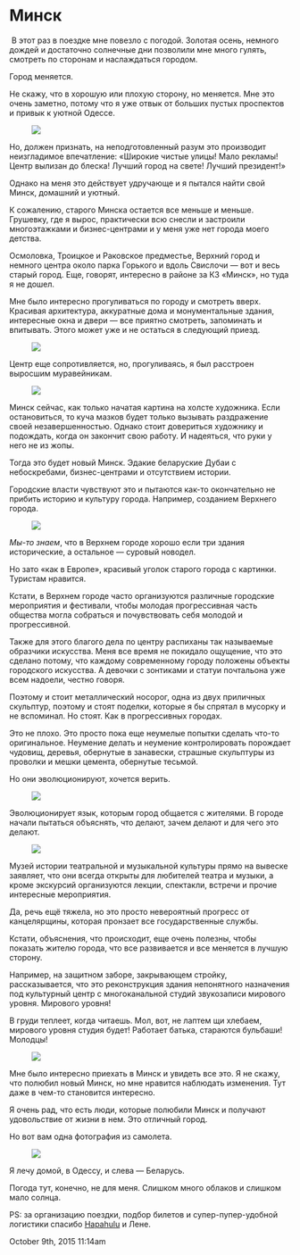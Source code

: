 # Минск

 В этот раз в поездке мне повезло с погодой. Золотая осень, немного
дождей и достаточно солнечные дни позволили мне много гулять, смотреть
по сторонам и наслаждаться городом.  

Город меняется.

Не скажу, что в хорошую или плохую сторону, но меняется. Мне это очень
заметно, потому что я уже отвык от больших пустых проспектов и привык к
уютной Одессе.

<figure>
<img src="./_resources/130816439376_0.jpg" data-orig-width="3264"
data-orig-height="1836" />
</figure>

Но, должен признать, на неподготовленный разум это производит
неизгладимое впечатление: «Широкие чистые улицы! Мало рекламы! Центр
вылизан до блеска! Лучший город на свете! Лучший президент!»

Однако на меня это действует удручающе и я пытался найти свой Минск,
домашний и уютный.

К сожалению, старого Минска остается все меньше и меньше. Грушевку, где
я вырос, практически всю снесли и застроили многоэтажками и
бизнес-центрами и у меня уже нет города моего детства.

Осмоловка, Троицкое и Раковское предместье, Верхний город и немного
центра около парка Горького и вдоль Свислочи — вот и весь старый город.
Еще, говорят, интересно в районе за КЗ «Минск», но туда я не дошел.

Мне было интересно прогуливаться по городу и смотреть вверх. Красивая
архитектура, аккуратные дома и монументальные здания, интересные окна и
двери — все приятно смотреть, запоминать и впитывать. Этого может уже и
не остаться в следующий приезд.

<figure>
<img src="./_resources/130816439376_1.jpg" data-orig-width="1200"
data-orig-height="456" />
</figure>

Центр еще сопротивляется, но, прогуливаясь, я был расстроен выросшим
муравейникам.

<figure>
<img src="./_resources/130816439376_2.jpg" data-orig-width="3264"
data-orig-height="1836" />
</figure>

Минск сейчас, как только начатая картина на холсте художника. Если
остановиться, то куча мазков будет только вызывать раздражение своей
незавершенностью. Однако стоит довериться художнику и подождать, когда
он закончит свою работу. И надеяться, что руки у него не из жопы.

Тогда это будет новый Минск. Эдакие беларуские Дубаи с небоскребами,
бизнес-центрами и отсутствием истории.

Городские власти чувствуют это и пытаются как-то окончательно не прибить
историю и культуру города. Например, созданием Верхнего города.

<figure>
<img src="./_resources/130816439376_3.jpg" data-orig-width="1802"
data-orig-height="1685" />
</figure>

*Мы-то знаем*, что в Верхнем городе хорошо если три здания исторические,
а остальное — суровый новодел. 

Но зато «как в Европе», красивый уголок старого города с картинки.
Туристам нравится.

Кстати, в Верхнем городе часто организуются различные городские
мероприятия и фестивали, чтобы молодая прогрессивная часть общества
могла собраться и почувствовать себя молодой и прогрессивной.

Также для этого благого дела по центру распиханы так называемые
образчики искусства. Меня все время не покидало ощущение, что это
сделано потому, что каждому современному городу положены объекты
городского искусства. А девочки с зонтиками и статуи почтальона уже всем
надоели, честно говоря.

Поэтому и стоит металлический носорог, одна из двух приличных скульптур,
поэтому и стоят поделки, которые я бы спрятал в мусорку и не вспоминал.
Но стоят. Как в прогрессивных городах.

Это не плохо. Это просто пока еще неумелые попытки сделать что-то
оригинальное. Неумение делать и неумение контролировать порождает
чудовищ, деревья, обернутые в занавески, страшные скульптуры из проволки
и мешки цемента, обернутые тесьмой. 

Но они эволюционируют, хочется верить.  

<figure>
<img src="./_resources/130816439376_4.jpg" data-orig-width="1648"
data-orig-height="1648" />
</figure>

Эволюционирует язык, которым город общается с жителями. В городе начали
пытаться объяснять, что делают, зачем делают и для чего это делают.

<figure>
<img src="./_resources/130816439376_5.jpg" data-orig-width="1200"
data-orig-height="600" />
</figure>

Музей истории театральной и музыкальной культуры прямо на вывеске
заявляет, что они всегда открыты для любителей театра и музыки, а кроме
экскурсий организуются лекции, спектакли, встречи и прочие интересные
мероприятия.

Да, речь ещё тяжела, но это просто невероятный прогресс от канцелярщины,
которая пронзает все государственные службы.

Кстати, объяснения, что происходит, еще очень полезны, чтобы показать
жителю города, что все развивается и все меняется в лучшую сторону.

Например, на защитном заборе, закрывающем стройку, рассказывается, что
это реконструкция здания непонятного назначения под культурный центр с
многоканальной студий звукозаписи мирового уровня. Мирового уровня! 

В груди теплеет, когда читаешь. Мол, вот, не лаптем щи хлебаем, мирового
уровня студия будет! Работает батька, стараются бульбаши! Молодцы!

<figure>
<img src="./_resources/130816439376_6.jpg" data-orig-width="1483"
data-orig-height="1483" />
</figure>

Мне было интересно приехать в Минск и увидеть все это. Я не скажу, что
полюбил новый Минск, но мне нравится наблюдать изменения. Тут даже в
чем-то становится интересно.   

Я очень рад, что есть люди, которые полюбили Минск и получают
удовольствие от жизни в нем. Это отличный город. 

Но вот вам одна фотография из самолета.

<figure>
<img src="./_resources/130816439376_7.jpg" data-orig-width="1836"
data-orig-height="1836" />
</figure>

Я лечу домой, в Одессу, и слева — Беларусь. 

Погода тут, конечно, не для меня. Слишком много облаков и слишком мало
солнца.

PS: за организацию поездки, подбор билетов и супер-пупер-удобной
логистики спасибо [Hapahulu](http://hapahulu.ru) и Лене.

<span id="timestamp"> October 9th, 2015 11:14am </span>
